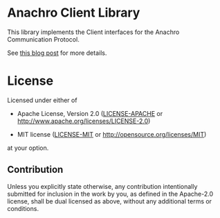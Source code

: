 # Anachro Client Library

This library implements the Client interfaces for the Anachro Communication Protocol.

See [this blog post](https://jamesmunns.com/blog/anachro-pc-001/) for more details.

# License

Licensed under either of

- Apache License, Version 2.0 ([LICENSE-APACHE](../LICENSE-APACHE) or
  http://www.apache.org/licenses/LICENSE-2.0)

- MIT license ([LICENSE-MIT](../LICENSE-MIT) or http://opensource.org/licenses/MIT)

at your option.

## Contribution

Unless you explicitly state otherwise, any contribution intentionally submitted
for inclusion in the work by you, as defined in the Apache-2.0 license, shall be
dual licensed as above, without any additional terms or conditions.

